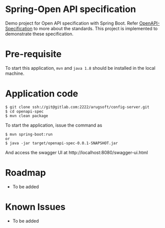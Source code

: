 # Spring-Open API specification

Demo project for Open API specification with Spring Boot. Refer [OpenAPI-Specification] to more about the standards. This project is implemented to demonstrate these specification.

[OpenAPI-Specification]: <https://github.com/arugunta-soft-solu/OpenAPI-Specification>


# Pre-requisite

To start this application, ``` mvn ``` and ``` java 1.8 ``` should be installed in the local machine. 

# Application code

```
$ git clone ssh://git@gitlab.com:2222/arugsoft/config-server.git
$ cd openapi-spec
$ mvn clean package

```

To start the application, issue the command as  
```
$ mvn spring-boot:run
or
$ java -jar target/openapi-spec-0.0.1-SNAPSHOT.jar
```
And access the swagger UI at http://localhost:8080/swagger-ui.html

# Roadmap
- To be added

# Known Issues
- To be added
